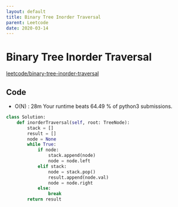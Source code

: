```yaml
---
layout: default
title: Binary Tree Inorder Traversal
parent: Leetcode
date: 2020-03-14
---
```


# Binary Tree Inorder Traversal

[leetcode/binary-tree-inorder-traversal](https://www.leetcode.com/problems/binary-tree-inorder-traversal/)

## Code

- O(N) : 28m Your runtime beats 64.49 % of python3 submissions.

```python
class Solution:
    def inorderTraversal(self, root: TreeNode):
        stack = []
        result = []
        node = None
        while True:
            if node:
                stack.append(node)
                node = node.left
            elif stack:
                node = stack.pop()
                result.append(node.val)
                node = node.right
            else:
                break
        return result
```